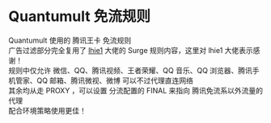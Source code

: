 # Quantumult 免流规则  
Quantumult 使用的 腾讯王卡 免流规则  
广告过滤部分完全复用了 [lhie1](https://github.com/lhie1/Rules) 大佬的 Surge 规则内容，这里对 lhie1 大佬表示感谢！  
规则中仅允许 微信、QQ、腾讯视频、王者荣耀、QQ 音乐、QQ 浏览器、腾讯手机管家、QQ 邮箱、腾讯微视、微博 可以不过代理直连网络  
其余均从走 PROXY ，可以设置 分流配置的 FINAL 来指向 腾讯免流系以外流量的代理  
配合环境策略使用更佳！  
